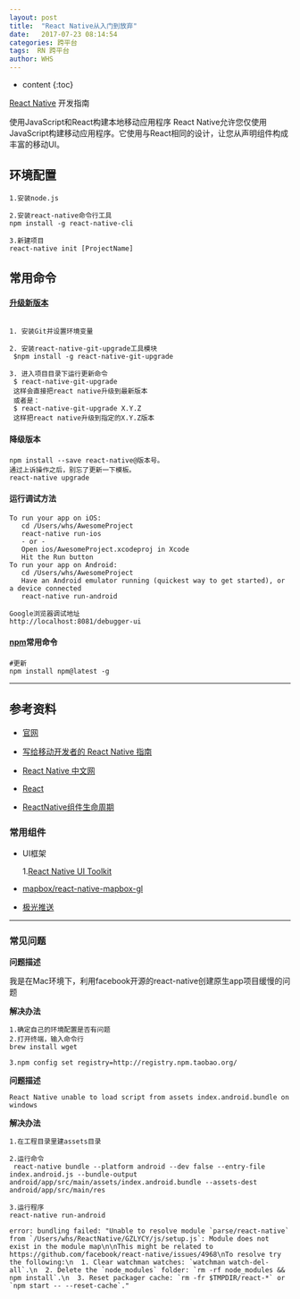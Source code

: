 ```yaml
---
layout: post
title:  "React Native从入门到放弃"
date:   2017-07-23 08:14:54
categories: 跨平台
tags:  RN 跨平台
author: WHS
---
```


* content
{:toc}

[React Native](http://facebook.github.io/react-native/) 开发指南

使用JavaScript和React构建本地移动应用程序
React Native允许您仅使用JavaScript构建移动应用程序。它使用与React相同的设计，让您从声明组件构成丰富的移动UI。




## 环境配置

```
1.安装node.js

2.安装react-native命令行工具
npm install -g react-native-cli

3.新建项目
react-native init [ProjectName]
```

## 常用命令


#### [升级新版本](http://reactnative.cn/docs/0.46/upgrading.html)

```

1. 安装Git并设置环境变量

2. 安装react-native-git-upgrade工具模块
 $npm install -g react-native-git-upgrade

3. 进入项目目录下运行更新命令
 $ react-native-git-upgrade
 这样会直接把react native升级到最新版本
 或者是：
 $ react-native-git-upgrade X.Y.Z
 这样把react native升级到指定的X.Y.Z版本
```

#### 降级版本

```
npm install --save react-native@版本号。
通过上诉操作之后，别忘了更新一下模板。
react-native upgrade
```

#### 运行调试方法

```
To run your app on iOS:
   cd /Users/whs/AwesomeProject
   react-native run-ios
   - or -
   Open ios/AwesomeProject.xcodeproj in Xcode
   Hit the Run button
To run your app on Android:
   cd /Users/whs/AwesomeProject
   Have an Android emulator running (quickest way to get started), or a device connected
   react-native run-android

Google浏览器调试地址
http://localhost:8081/debugger-ui   
```
#### [npm](https://www.npmjs.com/)常用命令
```
#更新
npm install npm@latest -g
```
---

## 参考资料

* [官网](http://facebook.github.io/react-native/)

* [写给移动开发者的 React Native 指南](http://www.jianshu.com/p/b88944250b25)

* [React Native 中文网](http://reactnative.cn/post/3634)

* [React](https://facebook.github.io/react/)

* [ReactNative组件生命周期](http://blog.csdn.net/ElinaVampire/article/details/51813677)



### 常用组件

* UI框架

  1.[React Native UI Toolkit](https://react-native-training.github.io/react-native-elements/)


* [mapbox/react-native-mapbox-gl](https://github.com/mapbox/react-native-mapbox-gl)

* [极光推送](https://github.com/jpush/jpush-react-native)


---

### 常见问题

**问题描述**

我是在Mac环境下，利用facebook开源的react-native创建原生app项目缓慢的问题

**解决办法**

```
1.确定自己的环境配置是否有问题
2.打开终端，输入命令行
brew install wget

3.npm config set registry=http://registry.npm.taobao.org/

```


**问题描述**
```
React Native unable to load script from assets index.android.bundle on windows
```
**解决办法**

```
1.在工程目录里建assets目录

2.运行命令
 react-native bundle --platform android --dev false --entry-file index.android.js --bundle-output android/app/src/main/assets/index.android.bundle --assets-dest android/app/src/main/res

3.运行程序
react-native run-android
```

```
error: bundling failed: "Unable to resolve module `parse/react-native` from `/Users/whs/ReactNative/GZLYCY/js/setup.js`: Module does not exist in the module map\n\nThis might be related to https://github.com/facebook/react-native/issues/4968\nTo resolve try the following:\n  1. Clear watchman watches: `watchman watch-del-all`.\n  2. Delete the `node_modules` folder: `rm -rf node_modules && npm install`.\n  3. Reset packager cache: `rm -fr $TMPDIR/react-*` or `npm start -- --reset-cache`."
```


